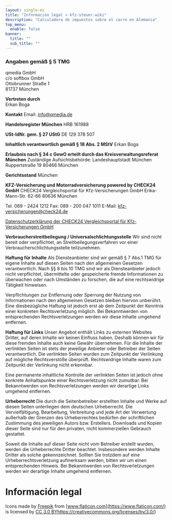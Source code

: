 ```yaml
---
layout: single-es
title: "Información legal » kfz-steuer.wiki"
description: "Calculadora de impuestos sobre el carro en Alemania"
top_menu:
  enable: false
banner:
  title: ""
  sub_title: ""
---
```


### Angaben gemäß § 5 TMG

qmedia GmbH <br>
c/o softbox GmbH <br>
Ottobrunner Straße 1 <br>
81737 München

**Vertreten durch**<br>
Erkan Boga

**Kontakt**
Email: info@qmedia.de

**Handelsregister München**
HRB 161988

**USt-IdNr. gem. § 27 UStG**
DE 129 378 507

**Inhaltlich verantwortlich gemäß § 18 Abs. 2 MStV**
Erkan Boga

**Erlaubnis nach § 34 c GewO erteilt durch das Kreisverwaltungsreferat München**
Zuständige Aufsichtsbehörde:
Landeshauptstadt München
Ruppertstraße 19
80466 München

**Gerichtsstand**
München

**KFZ-Versicherung und Motorradversicherung powered by CHECK24 GmbH**
CHECK24 Vergleichsportal für Kfz-Versicherungen GmbH
Erika-Mann-Str. 62-66
80636 München

Tel. 089 - 2424 1212
Fax: 089 - 200 047 1011
E-Mail: kfz-versicherungen@check24.de

[Datenschutzerklärung der CHECK24 Vergleichsportal für Kfz-Versicherungen GmbH](https://www.check24.de/kfz-versicherungen/informationspflichten_dsgvo/)

**Verbraucher­streit­beilegung / Universal­schlichtungs­stelle**
Wir sind nicht bereit oder verpflichtet, an Streitbeilegungsverfahren vor einer Verbraucher­schlichtungs­stelle teilzunehmen.

**Haftung für Inhalte**
Als Diensteanbieter sind wir gemäß § 7 Abs.1 TMG für eigene Inhalte auf diesen Seiten nach den allgemeinen Gesetzen verantwortlich. Nach §§ 8 bis 10 TMG sind wir als Diensteanbieter jedoch nicht verpflichtet, übermittelte oder gespeicherte fremde Informationen zu überwachen oder nach Umständen zu forschen, die auf eine rechtswidrige Tätigkeit hinweisen.

Verpflichtungen zur Entfernung oder Sperrung der Nutzung von Informationen nach den allgemeinen Gesetzen bleiben hiervon unberührt. Eine diesbezügliche Haftung ist jedoch erst ab dem Zeitpunkt der Kenntnis einer konkreten Rechtsverletzung möglich. Bei Bekanntwerden von entsprechenden Rechtsverletzungen werden wir diese Inhalte umgehend entfernen.

**Haftung für Links**
Unser Angebot enthält Links zu externen Websites Dritter, auf deren Inhalte wir keinen Einfluss haben. Deshalb können wir für diese fremden Inhalte auch keine Gewähr übernehmen. Für die Inhalte der verlinkten Seiten ist stets der jeweilige Anbieter oder Betreiber der Seiten verantwortlich. Die verlinkten Seiten wurden zum Zeitpunkt der Verlinkung auf mögliche Rechtsverstöße überprüft. Rechtswidrige Inhalte waren zum Zeitpunkt der Verlinkung nicht erkennbar.

Eine permanente inhaltliche Kontrolle der verlinkten Seiten ist jedoch ohne konkrete Anhaltspunkte einer Rechtsverletzung nicht zumutbar. Bei Bekanntwerden von Rechtsverletzungen werden wir derartige Links umgehend entfernen.

**Urheberrecht**
Die durch die Seitenbetreiber erstellten Inhalte und Werke auf diesen Seiten unterliegen dem deutschen Urheberrecht. Die Vervielfältigung, Bearbeitung, Verbreitung und jede Art der Verwertung außerhalb der Grenzen des Urheberrechtes bedürfen der schriftlichen Zustimmung des jeweiligen Autors bzw. Erstellers. Downloads und Kopien dieser Seite sind nur für den privaten, nicht kommerziellen Gebrauch gestattet.

Soweit die Inhalte auf dieser Seite nicht vom Betreiber erstellt wurden, werden die Urheberrechte Dritter beachtet. Insbesondere werden Inhalte Dritter als solche gekennzeichnet. Sollten Sie trotzdem auf eine Urheberrechtsverletzung aufmerksam werden, bitten wir um einen entsprechenden Hinweis. Bei Bekanntwerden von Rechtsverletzungen werden wir derartige Inhalte umgehend entfernen.

# Información legal

Icons made by [Freepik](http://www.freepik.com/) from [www.flaticon.com](https://www.flaticon.com/) is licensed by [CC 3.0 BY](https://creativecommons.org/licenses/by/3.0/)https://creativecommons.org/licenses/by/3.0/)

